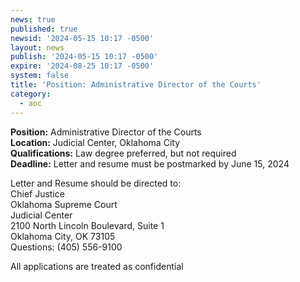 ```yaml
---
news: true
published: true
newsid: '2024-05-15 10:17 -0500'
layout: news
publish: '2024-05-15 10:17 -0500'
expire: '2024-08-25 10:17 -0500'
system: false
title: 'Position: Administrative Director of the Courts'
category:
  - aoc
---
```

**Position:** Administrative Director of the Courts  
**Location:** Judicial Center, Oklahoma City  
**Qualifications:** Law degree preferred, but not required  
**Deadline:** Letter and resume must be postmarked by June 15, 2024  

Letter and Resume should be directed to:  
Chief Justice  
Oklahoma Supreme Court  
Judicial Center  
2100 North Lincoln Boulevard, Suite 1  
Oklahoma City, OK 73105  
Questions: (405) 556-9100  

All applications are treated as confidential
